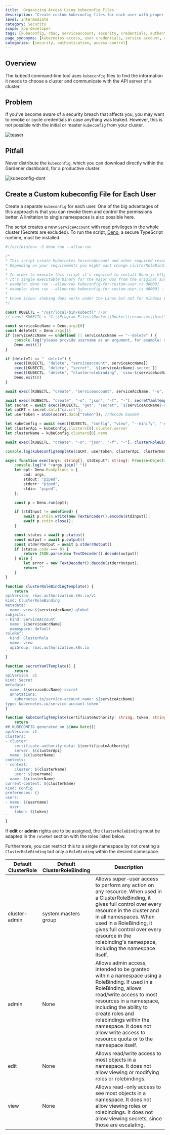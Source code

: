 ```yaml
---
title:  Organizing Access Using kubeconfig Files
description: "Create custom kubeconfig files for each user with proper RBAC permissions to enhance security and avoid credential sharing"
level: intermediate
category: Security
scope: app-developer
tags: [kubeconfig, rbac, serviceaccount, security, credentials, authentication, authorization, cluster-access]
page_synonyms: [kubernetes access, user credentials, service account, cluster authentication, rbac configuration]
categories: [security, authentication, access-control]
---
```


## Overview

The kubectl command-line tool uses `kubeconfig` files to find the information it needs to choose a cluster and communicate with the API server of a cluster.

## Problem

If you've become aware of a security breach that affects you, you may want to revoke or cycle credentials in case anything was leaked. However, this is not possible with the initial or master `kubeconfig` from your cluster.

![teaser](./images/key.svg)

## Pitfall

Never distribute the `kubeconfig`, which you can download directly within the Gardener dashboard, for a productive cluster.

![kubeconfig-dont](./images/kubeconfig-initial.png)

## Create a Custom kubeconfig File for Each User

Create a separate `kubeconfig` for each user. One of the big advantages of this approach is that you can revoke them and control the permissions better. A limitation to single namespaces is also possible here.

The script creates a new `ServiceAccount` with read privileges in the whole cluster (Secrets are excluded).
To run the script, [Deno](https://deno.land/), a secure TypeScript runtime, must be installed.

```TypeScript
#!/usr/bin/env -S deno run --allow-run

/*
* This script create Kubernetes ServiceAccount and other required resource and print KUBECONFIG to console.
* Depending on your requirements you might want change clusterRoleBindingTemplate() function
*
* In order to execute this script it's required to install Deno.js https://deno.land/ (TypeScript & JavaScript runtime).
* It's single executable binary for the major OSs from the original author of the Node.js
* example: deno run --allow-run kubeconfig-for-custom-user.ts d00001
* example: deno run --allow-run kubeconfig-for-custom-user.ts d00001 --delete
*
* known issue: shebang does works under the Linux but not for Windows Linux Subsystem
*/

const KUBECTL = "/usr/local/bin/kubectl" //or
// const KUBECTL = "C:\\Program Files\\Docker\\Docker\\resources\\bin\\kubectl.exe"

const serviceAccName = Deno.args[0]
const deleteIt = Deno.args[1]
if (serviceAccName == undefined || serviceAccName == "--delete" ) {
    console.log("please provide username as an argument, for example: deno run --allow-run kubeconfig-for-custom-user.ts USER_NAME [--delete]")
    Deno.exit(1)
}

if (deleteIt == "--delete") {
    exec([KUBECTL, "delete", "serviceaccount", serviceAccName])
    exec([KUBECTL, "delete", "secret", `${serviceAccName}-secret`])
    exec([KUBECTL, "delete", "clusterrolebinding", `view-${serviceAccName}-global`])
    Deno.exit(0)
}

await exec([KUBECTL, "create", "serviceaccount", serviceAccName, "-o", "json"])

await exec([KUBECTL, "create", "-o", "json", "-f", "-"], secretYamlTemplate())
let secret = await exec([KUBECTL, "get", "secret", `${serviceAccName}-secret`, "-o", "json"])
let caCRT = secret.data["ca.crt"];
let userToken = atob(secret.data["token"]); //decode base64

let kubeConfig = await exec([KUBECTL, "config", "view", "--minify", "-o", "json"]);
let clusterApi = kubeConfig.clusters[0].cluster.server
let clusterName = kubeConfig.clusters[0].name

await exec([KUBECTL, "create", "-o", "json", "-f", "-"], clusterRoleBindingTemplate())

console.log(kubeConfigTemplate(caCRT, userToken, clusterApi, clusterName, serviceAccName + "-" + clusterName))

async function exec(args: string[], stdInput?: string): Promise<Object> {
    console.log("# "+args.join(" "))
    let opt: Deno.RunOptions = {
        cmd: args,
        stdout: "piped",
        stderr: "piped",
        stdin: "piped",
    };

    const p = Deno.run(opt);

    if (stdInput != undefined) {
        await p.stdin.write(new TextEncoder().encode(stdInput));
        await p.stdin.close();
    }

    const status = await p.status()
    const output = await p.output()
    const stderrOutput = await p.stderrOutput()
    if (status.code === 0) {
        return JSON.parse(new TextDecoder().decode(output))
    } else {
        let error = new TextDecoder().decode(stderrOutput);
        return ""
    }
}

function clusterRoleBindingTemplate() {
    return `
apiVersion: rbac.authorization.k8s.io/v1
kind: ClusterRoleBinding
metadata:
  name: view-${serviceAccName}-global
subjects:
- kind: ServiceAccount
  name: ${serviceAccName}
  namespace: default
roleRef:
  kind: ClusterRole
  name: view
  apiGroup: rbac.authorization.k8s.io    
`
}

function secretYamlTemplate() {
    return `
apiVersion: v1
kind: Secret
metadata:
  name: ${serviceAccName}-secret
  annotations:
    kubernetes.io/service-account.name: ${serviceAccName}
type: kubernetes.io/service-account-token`
}

function kubeConfigTemplate(certificateAuthority: string, token: string, clusterApi: string, clusterName: string, username: string) {
    return `
## KUBECONFIG generated on ${new Date()}
apiVersion: v1
clusters:
- cluster:
    certificate-authority-data: ${certificateAuthority}
    server: ${clusterApi}
  name: ${clusterName}
contexts:
- context:
    cluster: ${clusterName}
    user: ${username}
  name: ${clusterName}
current-context: ${clusterName}
kind: Config
preferences: {}
users:
- name: ${username}
  user:
    token: ${token}
`
}

```

If **edit** or **admin** rights are to be assigned, the `ClusterRoleBinding` must be adapted in the `roleRef` section 
with the roles listed below.

Furthermore, you can restrict this to a single namespace by not creating a `ClusterRoleBinding` but only a `RoleBinding`
within the desired namespace.

Default ClusterRole | Default ClusterRoleBinding | Description |
------------------- | ----------------------------- | --------------- |
cluster-admin    | system:masters group        | Allows super-user access to perform any action on any resource. When used in a ClusterRoleBinding, it gives full control over every resource in the cluster and in all namespaces. When used in a RoleBinding, it gives full control over every resource in the rolebinding's namespace, including the namespace itself. |
admin            | None                          | Allows admin access, intended to be granted within a namespace using a RoleBinding. If used in a RoleBinding, allows read/write access to most resources in a namespace, including the ability to create roles and rolebindings within the namespace. It does not allow write access to resource quota or to the namespace itself. |
edit            | None                        | Allows read/write access to most objects in a namespace. It does not allow viewing or modifying roles or rolebindings. |
view            | None                          | Allows read-only access to see most objects in a namespace. It does not allow viewing roles or rolebindings. It does not allow viewing secrets, since those are escalating. |
